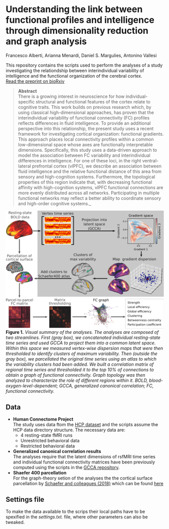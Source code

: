 # Understanding the link between functional profiles and intelligence through dimensionality reduction and graph analysis
Francesco Alberti, Arianna Menardi, Daniel S. Margulies, Antonino Vallesi


This repository contains the scripts used to perform the analyses of a study investigating the relationdship between interindividual variability of intelligence and the functional organization of the cerebral cortex.\
[Read the preprint on bioRxiv](https://www.biorxiv.org/content/10.1101/2023.04.12.536421v1)

> **Abstract**\
There is a growing interest in neuroscience for how individual-specific structural and functional features of the cortex relate to cognitive traits. This work builds on previous research which, by using classical high-dimensional approaches, has proven that the interindividual variability of functional connectivity (FC) profiles reflects differences in fluid intelligence. To provide an additional perspective into this relationship, the present study uses a recent framework for investigating cortical organization: functional gradients. This approach places local connectivity profiles within a common low-dimensional space whose axes are functionally interpretable dimensions. Specifically, this study uses a data-driven approach to model the association between FC variability and interindividual differences in intelligence. For one of these loci, in the right ventral-lateral prefrontal cortex (vlPFC), we describe an association between fluid intelligence and the relative functional distance of this area from sensory and high-cognition systems. Furthermore, the topological properties of this region indicate that, with decreasing functional affinity with high-cognition systems, vlPFC functional connections are more evenly distributed across all networks. Participating in multiple functional networks may reflect a better ability to coordinate sensory and high-order cognitive systems._

![image](https://github.com/alberti-f/gradient-dispersion/blob/main/methods_figure.png)\
**Figure 1.** *Visual summary of the analyses. The analyses are composed of two streamlines. First (gray box), we concatenated individual resting-state time series and used GCCA to project them into a common latent space. Within this space we measured vertex-wise dispersion maps that were then thresholded to identify clusters of maximum variability. Then (outside the gray box), we parcellated the original time series using an atlas to which the variability clusters had been added. We built a correlation matrix of regional time series and thresholded it to the top 10% of connections to obtain a graph of functional connectivity. Graph topology was then analyzed to characterize the role of different regions within it. BOLD, blood-oxygen-level-dependent; GCCA, generalized canonical correlation; FC, functional connectivity.*
## Data
* **Human Connectome Project**\
The study uses data ftom the [HCP dataset](https://www.humanconnectome.org/) and the scripts assume the HCP data directory structure. The necessary data are:
    * 4 resting-state fMRI runs
    * Unrestricted behavioral data
    * Restricted behavioral data
* **Generalized canonical correlation results**\
The analyses require that the latent dimensions of rsfMRI time series and individual functional connectivity matrices have been previously computed using the scripts in the [GCCA repository](https://github.com/alberti-f/GCCA).
* **Shaefer 400 parcellation**\
For the graph-theory setion of the analyses the the cortical surface parcellation by [Schaefer and colleagues (2018)](https://people.csail.mit.edu/ythomas/publications/2018LocalGlobal-CerebCor.pdf) which can be found [here](https://github.com/ThomasYeoLab/CBIG/tree/master/stable_projects/brain_parcellation/Schaefer2018_LocalGlobal/Parcellations/HCP)


## Settings file
To make the data available to the scrips their local paths have to be spexified in the *settings.txt.* file,  where other parameters can also be tweaked.